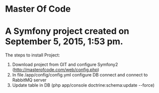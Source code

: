 Master Of Code
============

A Symfony project created on September 5, 2015, 1:53 pm.
============

The steps to install Project:

1. Download project from GIT and configure Symfony2 (http://masterofcode.com/web/config.php)
2. In file /app/config/config.yml configure DB connect and connect to RabbitMQ server
3. Update table in DB (php app/console doctrine:schema:update --force)